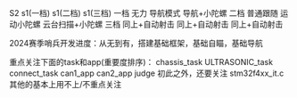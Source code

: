S2			s1(一档)			s1(二档)				s1(三档)
一档		无力			    导航模式			导航+小陀螺
二档		普通跟随		    运动小陀螺			云台扫描+小陀螺
三档		同上+自动射击	同上+自动射击		同上+自动射击

2024赛季哨兵开发进度：从无到有，搭建基础框架，基础自瞄，基础导航

重点关注下面的task和app(重要度排序)：
chassis_task
ULTRASONIC_task
connect_task
can1_app
can2_app
judge
初此之外，还要关注
stm32f4xx_it.c
其他的基本上用不上/不重点关注
